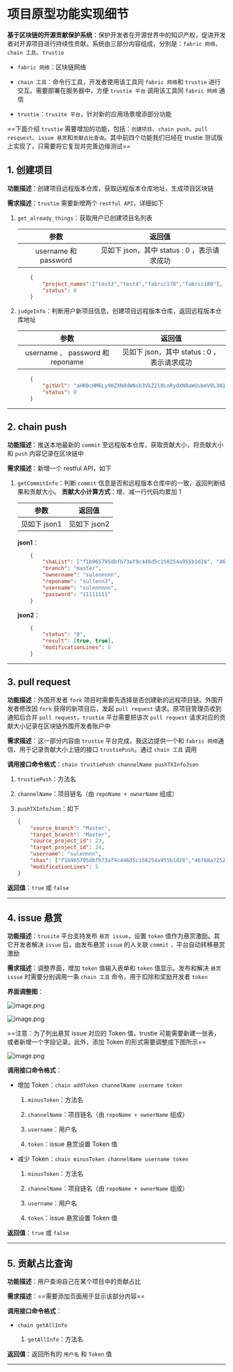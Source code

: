 # 项目原型功能实现细节

**基于区块链的开源贡献保护系统**：保护开发者在开源世界中的知识产权，促进开发者对开源项目进行持续性贡献。系统由三部分内容组成，分别是：`fabric 网络`、`chain 工具`、`trustie`

- `fabric 网络`：区块链网络

- `chain 工具`：命令行工具，开发者使用该工具同 `fabric 网络`和 `trustie` 进行交互。需要部署在服务器中，方便 `trustie 平台` 调用该工具同 `fabric 网络` 通信

- `trustie`：`trusite 平台`，针对新的应用场景增添部分功能

==下面介绍 `trustie` 需要增加的功能，包括：`创建项目`、`chain push`、`pull resquest`、`issue 悬赏`和`贡献占比查询`。其中前四个功能我们已经在 trustie 测试版上实现了，只需要将它复现并完善边缘测试==

## 1. 创建项目

**功能描述**：创建项目远程版本仓库，获取远程版本仓库地址，生成项目区块链

**需求描述**：`trustie` 需要新增两个 `restful API`，详细如下

1. `get_already_things`：获取用户已创建项目名列表

    参数 | 返回值
    :------------:|:-----------:
    username 和 password | 见如下 json，其中 status : 0 ，表示请求成功

    ```json
        {
            "project_names":["test3","test4","fabric178","fabric180"],
            "status": 0
        }
    ```

2. `judgeInfo`：判断用户新项目信息，创建项目远程版本仓库，返回远程版本仓库地址

    参数 | 返回值
    :------------:|:-----------:
    username 、 password 和 reponame | 见如下 json，其中 status : 0 ，表示请求成功

    ```json
        {
            "gitUrl": "aHR0cHM6Ly90ZXN0dWNsb3VkZ2l0LnRydXN0aWUubmV0L3N1bGVubm5ubi9z\ndWxsZW5uMy5naXQ=\n",
            "status": 0
        }
    ```

---

## 2. chain push

**功能描述**：推送本地最新的 `commit` 至远程版本仓库，获取贡献大小，将贡献大小和 `push` 内容记录在区块链中

**需求描述**：新增一个 restful API，如下

1. `getCommitInfo`：判断 `commit` 信息是否和远程版本仓库中的一致，返回判断结果和贡献大小。
**贡献大小计算方式**：增、减一行代码均累加 1

    参数 | 返回值
    :------------:|:-----------:
    见如下 json1 | 见如下 json2

    **json1**：

    ```json
        {
            "shaList": ["f1b965795dbfb73af9c446d5c158254a955b1d28", "46f68a7252ba0af072e634295b61f39407ceea01"],
            "branch": "master",
            "ownername": "sulennnnn",
            "reponame": "sullenn3",
            "username": "sulennnnn",
            "password": "11111111"
        }
    ```

    **json2**：

    ```json
        {
            "status": "0",
            "result": [true, true],
            "modificationLines": 5
        }
    ```

---

## 3. pull request

**功能描述**：外围开发者 `fork` 项目时需要先选择是否创建新的远程项目链。外围开发者修改因 `fork` 获得的新项目后，发起 `pull request` 请求。原项目管理员收到通知后合并 `pull request`，`trustie` 平台需要把该次 `pull request` 请求对应的贡献大小记录在区块链外围开发者账户中

**需求描述**：这一部分内容由 `trustie` 平台完成，我这边提供一个和 `fabric 网络`通信、用于记录贡献大小上链的接口 `trustiePush`。通过 `chain 工具` 调用

**调用接口命令格式**：`chain trustiePush channelName pushTXInfoJson`

1. `trustiePush`：方法名

2. `channelName`：项目链名（由 `repoName + ownerName` 组成）

3. `pushTXInfoJson`：如下

    ```json
    {
        "source_branch": "Master",
        "target_branch": "Master",
        "source_project_id": 23,
        "target_project_id": 24,
        "username": "sulennnn",
        "shas": ["f1b965795dbfb73af9c446d5c158254a955b1d28","46f68a7252ba0af072e634295b61f39407ceea01"],
        "modificationLines": 5
    }
    ```

**返回值**：`true` 或 `false`

---

## 4. issue 悬赏

**功能描述**：`trusite` 平台支持发布 `悬赏 issue`，设置 `token` 值作为悬赏激励。其它开发者解决 `issue` 后，由发布悬赏 `issue` 的人关联 `commit` ，平台自动转移悬赏激励

**需求描述**：调整界面，增加 `token` 值输入表单和 `token` 值显示。发布和解决 `悬赏 issue` 时需要分别调用一条 `chain 工具` 命令，用于扣除和奖励开发者 `token`

**界面调整图**：

![image.png](http://ww1.sinaimg.cn/large/006alGmrgy1g89loph28aj30ut0ic769.jpg)

![image.png](http://ww1.sinaimg.cn/large/006alGmrgy1g89lv4pi8hj30wa0j3mzs.jpg)

==注意：为了列出悬赏 issue 对应的 Token 值，trustie 可能需要新建一张表，或者新增一个字段记录。此外，添加 Token 的形式需要调整成下图所示==

![image.png](http://ww1.sinaimg.cn/large/006alGmrgy1g89mp0wz6kj30xt0k2gqs.jpg)

**调用接口命令格式**：

- 增加 Token：`chain addToken channelName username token`

    1. `minusToken`：方法名

    2. `channelName`：项目链名（由 `repoName + ownerName` 组成）

    3. `username`：用户名

    4. `token`：issue 悬赏设置 Token 值

- 减少 Token：`chain minusToken channelName username token`

    1. `minusToken`：方法名

    2. `channelName`：项目链名（由 `repoName + ownerName` 组成）

    3. `username`：用户名

    4. `token`：issue 悬赏设置 Token 值

**返回值**：`true` 或 `false`

---

## 5. 贡献占比查询

**功能描述**：用户查询自己在某个项目中的贡献占比

**需求描述**：==需要添加页面用于显示该部分内容==

**调用接口命令格式**：

- `chain getAllInfo`

    1. `getAllInfo`：方法名

**返回值**：返回所有的 `用户名` 和 `Token` 值

---
